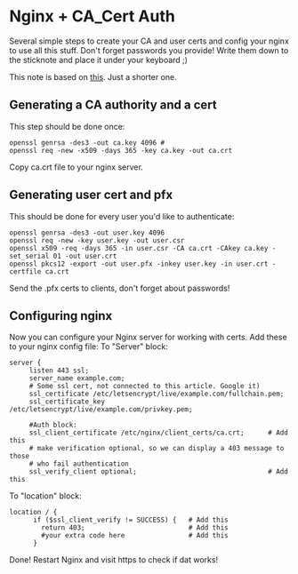 # Nginx + CA_Cert Auth
Several simple steps to create your CA and user certs and config your nginx to use all this stuff.
Don't forget passwords you provide! Write them down to the sticknote and place it under your keyboard ;)

This note is based on [this](https://fardog.io/blog/2017/12/30/client-side-certificate-authentication-with-nginx/). Just a shorter one.

## Generating a CA authority and a cert
This step should be done once:  
```
openssl genrsa -des3 -out ca.key 4096 #  
openssl req -new -x509 -days 365 -key ca.key -out ca.crt  
```
Copy ca.crt file to your nginx server.

## Generating user cert and pfx
This should be done for every user you'd like to authenticate:  
```
openssl genrsa -des3 -out user.key 4096  
openssl req -new -key user.key -out user.csr  
openssl x509 -req -days 365 -in user.csr -CA ca.crt -CAkey ca.key -set_serial 01 -out user.crt  
openssl pkcs12 -export -out user.pfx -inkey user.key -in user.crt -certfile ca.crt  
```
Send the .pfx certs to clients, don't forget about passwords!

## Configuring nginx
Now you can configure your Nginx server for working with certs. Add these to your nginx config file:
To "Server" block:  
```
server {
     listen 443 ssl;  
     server_name example.com;  
     # Some ssl cert, not connected to this article. Google it)   
     ssl_certificate /etc/letsencrypt/live/example.com/fullchain.pem;
     ssl_certificate_key /etc/letsencrypt/live/example.com/privkey.pem;  

     #Auth block:  
     ssl_client_certificate /etc/nginx/client_certs/ca.crt;      # Add this
     # make verification optional, so we can display a 403 message to those  
     # who fail authentication  
     ssl_verify_client optional;                                 # Add this
```
To "location" block:  
```
location / {  
      if ($ssl_client_verify != SUCCESS) {   # Add this
        return 403;                          # Add this
        #your extra code here                # Add this
      }
```
Done! Restart Nginx and visit https to check if dat works!
